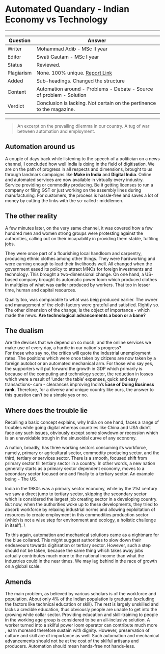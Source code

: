 
#  Automated Quandary - Indian Economy vs Technology 
 
---
Question | Answer |
--- | --- |
Writer | Mohammad Adib - MSc II year
Editor | Swati Gautam - MSc I year
Status | Reviewed.
Plagiarism |	None.  100% unique. [Report Link](./plag-reports/plag-automated-quandary-v1.pdf)
Added | Sub-headings. Changed the structure
Content |	Automation around - Problems - Debate - Source of problem - Solution
Verdict | Conclusion is lacking. Not certain on the pertinence to the magazine. 
---


 >An  excerpt  on  the  prevailing  dilemma  in  our  country.  A  tug  of  war  between  automation  and employment.
 
 ## Automation around us
 A couple of days back while listening to the speech of a politician on a news channel,  I concluded how well India is doing in the field of digitisation. We are on the path of progress in all respects and dimensions, brought to us through landmark campaigns like **Make in India** and  **Digital  India**. Online and automated services are now available in virtually every industry. Service providing or commodity producing. Be it getting licenses to run a company or filing GST or just working on the assembly lines during manufacturing. For customers, the process is hassle-free and saves a lot of money by cutting the links with the so-called : middlemen.
 
 ## The other reality
  A few minutes later, on the very same channel, it was covered how a few hundred men and women strong groups were protesting against the authorities, calling out on their incapability in providing them stable, fulfiling jobs. 
 
 They were once part of a flourishing local handloom and carpentry, producing ethnic clothes among other things.  They were hardworking and were earning enough to lead their livelihoods well. All changed when the government eased its policy to attract MNCs for foreign investments and technology.  This brought a two-dimensional change.  On one hand,  a  US-based company brought its automatic power loom which produced clothes in multiples of what was earlier produced by workers. That too in lesser time, human and capital resources. 
 
 Quality too, was comparable to what was beig produced earlier. The owner and management of the cloth factory were grateful and satisfied. Rightly so. The other dimension of the change; is the object of importance - which made the news. **Are technological advancements a boon or a bane?** 
 
 
 ## The dualism
 Are the devices that we depend on so much, and the online services we make use of every day, a hurdle in our nation's progress?  
 For those who say no, the critics will quote the industrial unemployment rates. The positions which were once taken by citizens are now taken by a foreign autobot or an automated mechanical arm. 
 For those who say yes, the supporters will put forward the growth in GDP  which  primarily  is  because of the computing and technology sector, the  reduction  in losses  which  were  a  result  of  ‘under  the  table’  expenses, quick  and  easy  transactions- cum -  clearances improving India’s **Ease of Doing Business rank**.
 Therefore,  for a diverse and unique country like ours, the answer to this question can’t be a simple yes or no. 
 
 ## Where does the trouble lie
 Recalling a basic concept explains, why India on one hand, faces a range of troubles while going digital whereas countries like China and USA didn’t face any such issues, obviously except some slowdown or recession which is an unavoidable trough in the sinusoidal curve of any economy.
 
 A nation, broadly, has three working sectors consuming its workforce, namely, primary or agricultural sector, commodity producing sector, and the third, tertiary or services sector.  There is a  smooth, focused shift from primary sector till tertiary sector in a country. In other words, a new nation generally starts as a primary sector dependent economy, moves to a secondary sector focused one and finally to a tertiary sector. An example being - The US. 
 
 India in the 1980s was a primary sector economy, while by the 21st century we saw a direct jump to tertiary sector, skipping the secondary sector which is considered the largest job creating sector in a developing country. But now, when the authorities woke up to these developments, they tried to absorb workforce by relaxing industrial norms and allowing exploitation of resources to create employment in this commodities production sector (which is not a wise step for environment and ecology, a holistic challenge in itself). \
 
 To this again, automation and mechanical solutions came as a nightmare for the blue collared.  This might suggest authorities to slow down their endeavours towards digitisation or tertiary sector.  However, such a step should not be taken, because the
same thing which takes away jobs actually contributes much more to the national income than what the industries could in the near times. We may lag behind in the race of growth on a global scale. 
 
 ## Amends
The main problem, as believed by various scholars is of the workforce and population. About only 4% of the Indian population is graduate (excluding the factors like technical education or skill). The rest is largely unskilled and lacks a credible education, thus obviously people are unable to get into the growing white collar sector. Providing education and skill-training to people in the working age group is considered to be an all-inclusive solution. A worker turned into a skilful power loom operator can contribute much more , earn moreand therefore sustain with dignity. However, preservation of culture and skill are of importance as well. Such automation and mechanical advancements should not be at the cost of the skilful artisans and producers. Automation should mean hands-free  not hands-less.
 
 
 
 
 
 

